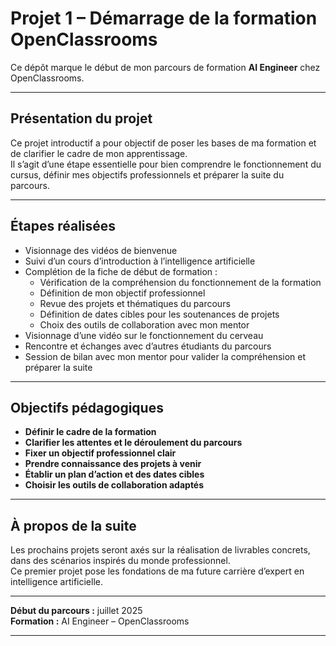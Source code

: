 # Projet 1 – Démarrage de la formation OpenClassrooms

Ce dépôt marque le début de mon parcours de formation **AI Engineer** chez OpenClassrooms.

---

## Présentation du projet

Ce projet introductif a pour objectif de poser les bases de ma formation et de clarifier le cadre de mon apprentissage.  
Il s’agit d’une étape essentielle pour bien comprendre le fonctionnement du cursus, définir mes objectifs professionnels et préparer la suite du parcours.

---

## Étapes réalisées

- Visionnage des vidéos de bienvenue
- Suivi d’un cours d’introduction à l’intelligence artificielle
- Complétion de la fiche de début de formation :
  - Vérification de la compréhension du fonctionnement de la formation
  - Définition de mon objectif professionnel
  - Revue des projets et thématiques du parcours
  - Définition de dates cibles pour les soutenances de projets
  - Choix des outils de collaboration avec mon mentor
- Visionnage d’une vidéo sur le fonctionnement du cerveau
- Rencontre et échanges avec d’autres étudiants du parcours
- Session de bilan avec mon mentor pour valider la compréhension et préparer la suite

---

## Objectifs pédagogiques

- **Définir le cadre de la formation**
- **Clarifier les attentes et le déroulement du parcours**
- **Fixer un objectif professionnel clair**
- **Prendre connaissance des projets à venir**
- **Établir un plan d’action et des dates cibles**
- **Choisir les outils de collaboration adaptés**

---

## À propos de la suite

Les prochains projets seront axés sur la réalisation de livrables concrets, dans des scénarios inspirés du monde professionnel.  
Ce premier projet pose les fondations de ma future carrière d’expert en intelligence artificielle.

---

**Début du parcours :** juillet 2025  
**Formation :** AI Engineer – OpenClassrooms

---
